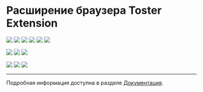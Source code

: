 # Расширение браузера Toster Extension

[![](https://travis-ci.com/toster-extension/toster-extension.svg?token=VFf9QrVVyiw8FmrinqqQ&branch=master)](https://travis-ci.com/toster-extension/toster-extension)
![](assets/jscpd-badge.svg)
![](https://img.shields.io/david/toster-extension/toster-extension.svg)
![](https://img.shields.io/github/languages/count/toster-extension/toster-extension.svg)
![](https://img.shields.io/github/languages/code-size/toster-extension/toster-extension.svg)
![](https://img.shields.io/github/last-commit/toster-extension/toster-extension.svg)

[![](https://img.shields.io/chrome-web-store/v/edbifjhhbolcnccchgdenjnlidcoadae.svg)](https://chrome.google.com/webstore/detail/toster-extension/edbifjhhbolcnccchgdenjnlidcoadae)
[![](https://img.shields.io/chrome-web-store/users/edbifjhhbolcnccchgdenjnlidcoadae.svg?color=blue)](https://chrome.google.com/webstore/detail/toster-extension/edbifjhhbolcnccchgdenjnlidcoadae)
[![](https://img.shields.io/chrome-web-store/stars/edbifjhhbolcnccchgdenjnlidcoadae.svg)](https://chrome.google.com/webstore/detail/toster-extension/edbifjhhbolcnccchgdenjnlidcoadae)

[![](https://img.shields.io/amo/v/toster-extension.svg)](https://addons.mozilla.org/firefox/addon/toster-extension/)
[![](https://img.shields.io/amo/users/toster-extension.svg?color=blue)](https://addons.mozilla.org/firefox/addon/toster-extension/)
[![](https://img.shields.io/amo/stars/toster-extension.svg)](https://addons.mozilla.org/firefox/addon/toster-extension/)

---

Подробная информация доступна в разделе [Документация](https://toster-extension.github.io/toster-extension/).
